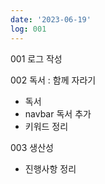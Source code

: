 ```yaml
---
date: '2023-06-19'
log: 001
---
```



001 로그 작성

002 독서 : 함께 자라기
- 독서
- navbar 독서 추가
- 키워드 정리
 
003 생산성
- 진행사항 정리
